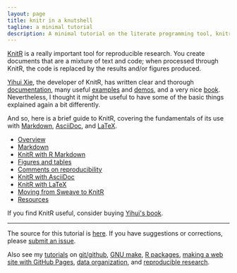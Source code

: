 ```yaml
---
layout: page
title: knitr in a knutshell
tagline: a minimal tutorial
description: A minimal tutorial on the literate programming tool, knitr
---
```


[KnitR](http://yihui.name/knitr/) is a really important tool for
reproducible research. You create documents that are a mixture of
text and code; when processed through KnitR, the code is replaced by
the results and/or figures produced.

[Yihui Xie](http://yihui.name/), the developer of KnitR, has written
clear and thorough [documentation](http://yihui.name/knitr/), many
useful
[examples](https://github.com/yihui/knitr/tree/master/vignettes) and
[demos](http://yihui.name/knitr/demos), and a very nice
[book](http://www.amazon.com/exec/obidos/ASIN/1498716962/7210-20).
Nevertheless, I thought it might be useful to have some of the basic things
explained again a bit differently.

And so, here is a brief guide to KnitR, covering the fundamentals of
its use with
[Markdown](http://daringfireball.net/projects/markdown/),
[AsciiDoc](http://www.methods.co.nz/asciidoc/), and
[LaTeX](http://www.latex-project.org).

- [Overview](pages/overview.html)
- [Markdown](pages/markdown.html)
- [KnitR with R Markdown](pages/Rmarkdown.html)
- [Figures and tables](pages/figs_tables.html)
- [Comments on reproducibility](pages/reproducible.html)
- [KnitR with AsciiDoc](pages/asciidoc.html)
- [KnitR with LaTeX](pages/latex.html)
- [Moving from Sweave to KnitR](pages/sweave.html)
- [Resources](pages/resources.html)

If you find KnitR useful, consider buying
[Yihui's book](http://www.amazon.com/exec/obidos/ASIN/1498716962/7210-20).

---

The source for this tutorial is [here](http://github.com/kbroman/knitr_knutshell).
If you have suggestions or corrections,
please [submit an issue](https://github.com/kbroman/knitr_knutshell/issues).

Also see my [tutorials](http://kbroman.org/pages/tutorials) on
[git/github](http://kbroman.org/github_tutorial),
[GNU make](http://kbroman.org/minimal_make),
[R packages](http://kbroman.org/pkg_primer),
[making a web site with GitHub Pages](http://kbroman.org/simple_site),
[data organization](http://kbroman.org/dataorg),
and [reproducible research](http://kbroman.org/steps2rr).
